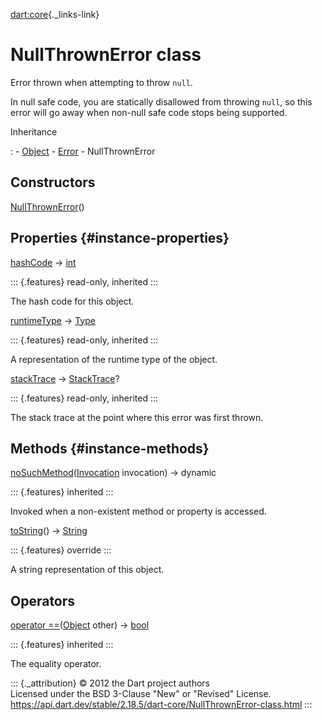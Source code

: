[dart:core](../dart-core/dart-core-library){._links-link}

NullThrownError class
=====================

Error thrown when attempting to throw `null`.

In null safe code, you are statically disallowed from throwing `null`,
so this error will go away when non-null safe code stops being
supported.

Inheritance

:   -   [Object](object-class)
    -   [Error](error-class)
    -   NullThrownError

Constructors
------------

[NullThrownError](nullthrownerror/nullthrownerror)()

Properties {#instance-properties}
----------

[hashCode](object/hashcode) → [int](int-class)

::: {.features}
read-only, inherited
:::

The hash code for this object.

[runtimeType](object/runtimetype) → [Type](type-class)

::: {.features}
read-only, inherited
:::

A representation of the runtime type of the object.

[stackTrace](error/stacktrace) → [StackTrace](stacktrace-class)?

::: {.features}
read-only, inherited
:::

The stack trace at the point where this error was first thrown.

Methods {#instance-methods}
-------

[noSuchMethod](object/nosuchmethod)([Invocation](invocation-class)
invocation) → dynamic

::: {.features}
inherited
:::

Invoked when a non-existent method or property is accessed.

[toString](nullthrownerror/tostring)() → [String](string-class)

::: {.features}
override
:::

A string representation of this object.

Operators
---------

[operator ==](object/operator_equals)([Object](object-class) other) →
[bool](bool-class)

::: {.features}
inherited
:::

The equality operator.

::: {._attribution}
© 2012 the Dart project authors\
Licensed under the BSD 3-Clause \"New\" or \"Revised\" License.\
<https://api.dart.dev/stable/2.18.5/dart-core/NullThrownError-class.html>
:::
